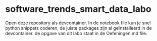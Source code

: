 # software_trends_smart_data_labo

Open deze repository als devcontainer. In de notebook file kun je snel python snippets coderen, de juiste packages zijn al geïnstalleerd in de devcontainer. de opgave van dit labo staat in de Oefeningen.md file.